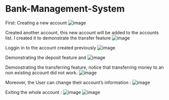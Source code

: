 # Bank-Management-System

First: Creating a new account
![image](https://github.com/user-attachments/assets/6a9b2f53-a92c-4cfa-85fd-2cee80c92789)

Created another account, this new account will be added to the accounts list. I created it to demonstrate the transfer feature
![image](https://github.com/user-attachments/assets/e1612f71-5794-4ae5-ad18-6e29ac4f1324)

Loggin in to the account created previously
![image](https://github.com/user-attachments/assets/cba2ece5-2d1b-4a3f-851a-25731ec2e2ca)

Demonstrating the deposit feature and
![image](https://github.com/user-attachments/assets/58fe1188-925e-416c-97bf-0a60bd153f78)

Demonstrating the transferring feature, notice that transferring money to an non existing account did not work.
![image](https://github.com/user-attachments/assets/94b6fe4e-fc6f-4995-a53e-44457cf21a8d)

Moreover, the User can change their account’s information :
![image](https://github.com/user-attachments/assets/62aadc9c-128d-4afd-a1d5-f85bba1f0721)

Exiting the whole account :
![image](https://github.com/user-attachments/assets/46c4a0f1-9575-4d11-a9a3-d35730ef456e)
![image](https://github.com/user-attachments/assets/768931f8-9b66-468d-b4c3-92f3cca16323)





